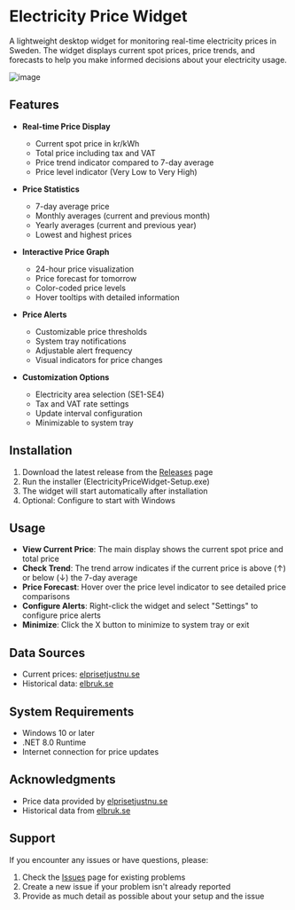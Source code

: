 # Electricity Price Widget

A lightweight desktop widget for monitoring real-time electricity prices in Sweden. The widget displays current spot prices, price trends, and forecasts to help you make informed decisions about your electricity usage.

![image](https://github.com/user-attachments/assets/a8ab2687-3996-4caa-80b1-28e5b7f949c8)


## Features

- **Real-time Price Display**
  - Current spot price in kr/kWh
  - Total price including tax and VAT
  - Price trend indicator compared to 7-day average
  - Price level indicator (Very Low to Very High)

- **Price Statistics**
  - 7-day average price
  - Monthly averages (current and previous month)
  - Yearly averages (current and previous year)
  - Lowest and highest prices

- **Interactive Price Graph**
  - 24-hour price visualization
  - Price forecast for tomorrow
  - Color-coded price levels
  - Hover tooltips with detailed information

- **Price Alerts**
  - Customizable price thresholds
  - System tray notifications
  - Adjustable alert frequency
  - Visual indicators for price changes

- **Customization Options**
  - Electricity area selection (SE1-SE4)
  - Tax and VAT rate settings
  - Update interval configuration
  - Minimizable to system tray

## Installation

1. Download the latest release from the [Releases](link-to-releases) page
2. Run the installer (ElectricityPriceWidget-Setup.exe)
3. The widget will start automatically after installation
4. Optional: Configure to start with Windows

## Usage

- **View Current Price**: The main display shows the current spot price and total price
- **Check Trend**: The trend arrow indicates if the current price is above (↑) or below (↓) the 7-day average
- **Price Forecast**: Hover over the price level indicator to see detailed price comparisons
- **Configure Alerts**: Right-click the widget and select "Settings" to configure price alerts
- **Minimize**: Click the X button to minimize to system tray or exit

## Data Sources

- Current prices: [elprisetjustnu.se](https://www.elprisetjustnu.se)
- Historical data: [elbruk.se](https://www.elbruk.se)

## System Requirements

- Windows 10 or later
- .NET 8.0 Runtime
- Internet connection for price updates



## Acknowledgments

- Price data provided by [elprisetjustnu.se](https://www.elprisetjustnu.se)
- Historical data from [elbruk.se](https://www.elbruk.se)

## Support

If you encounter any issues or have questions, please:
1. Check the [Issues](link-to-issues) page for existing problems
2. Create a new issue if your problem isn't already reported
3. Provide as much detail as possible about your setup and the issue 
